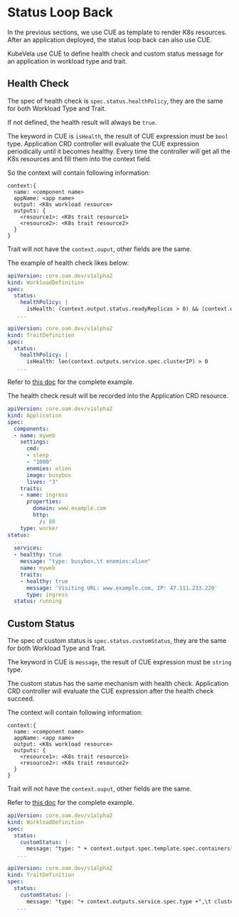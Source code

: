 # Status Loop Back

In the previous sections, we use CUE as template to render K8s resources. After an application deployed, the status
loop back can also use CUE.

KubeVela use CUE to define health check and custom status message for an application in workload type and trait.

## Health Check

The spec of health check is `spec.status.healthPolicy`, they are the same for both Workload Type and Trait.

If not defined, the health result will always be `true`.

The keyword in CUE is `isHealth`, the result of CUE expression must be `bool` type.
Application CRD controller will evaluate the CUE expression periodically until it
becomes healthy. Every time the controller will get all the K8s resources and fill them into the context field.

So the context will contain following information:

```cue
context:{
  name: <component name>
  appName: <app name>
  output: <K8s workload resource>
  outputs: {
    <resource1>: <K8s trait resource1>
    <resource2>: <K8s trait resource2>
  }
}
```

Trait will not have the `context.ouput`, other fields are the same.

The example of health check likes below:

```yaml
apiVersion: core.oam.dev/v1alpha2
kind: WorkloadDefinition
spec:
  status:
    healthPolicy: |
      isHealth: (context.output.status.readyReplicas > 0) && (context.output.status.readyReplicas == context.output.status.replicas)
   ...
```

```yaml
apiVersion: core.oam.dev/v1alpha2
kind: TraitDefinition
spec:
  status:
    healthPolicy: |
      isHealth: len(context.outputs.service.spec.clusterIP) > 0
   ...
```

Refer to [this doc](https://github.com/oam-dev/kubevela/blob/master/config/samples/app-with-status/template.yaml) for the complete example.

The health check result will be recorded into the Application CRD resource.

```yaml
apiVersion: core.oam.dev/v1alpha2
kind: Application
spec:
  components:
  - name: myweb
    settings:
      cmd:
      - sleep
      - "1000"
      enemies: alien
      image: busybox
      lives: "3"
    traits:
    - name: ingress
      properties:
        domain: www.example.com
        http:
          /: 80
    type: worker
status:
  ...
  services:
  - healthy: true
    message: "type: busybox,\t enemies:alien"
    name: myweb
    traits:
    - healthy: true
      message: 'Visiting URL: www.example.com, IP: 47.111.233.220'
      type: ingress
  status: running
```

## Custom Status

The spec of custom status is `spec.status.customStatus`, they are the same for both Workload Type and Trait.

The keyword in CUE is `message`, the result of CUE expression must be `string` type.

The custom status has the same mechanism with health check.
Application CRD controller will evaluate the CUE expression after the health check succeed.

The context will contain following information:

```cue
context:{
  name: <component name>
  appName: <app name>
  output: <K8s workload resource>
  outputs: {
    <resource1>: <K8s trait resource1>
    <resource2>: <K8s trait resource2>
  }
}
```

Trait will not have the `context.ouput`, other fields are the same.


Refer to [this doc](https://github.com/oam-dev/kubevela/blob/master/config/samples/app-with-status/template.yaml) for the complete example.

```yaml
apiVersion: core.oam.dev/v1alpha2
kind: WorkloadDefinition
spec:
  status:
    customStatus: |-
      message: "type: " + context.output.spec.template.spec.containers[0].image + ",\t enemies:" + context.outputs.gameconfig.data.enemies
   ...
```

```yaml
apiVersion: core.oam.dev/v1alpha2
kind: TraitDefinition
spec:
  status:
    customStatus: |-
      message: "type: "+ context.outputs.service.spec.type +",\t clusterIP:"+ context.outputs.service.spec.clusterIP+",\t ports:"+ "\(context.outputs.service.spec.ports[0].port)"+",\t domain"+context.outputs.ingress.spec.rules[0].host
   ...
```

